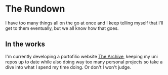 # The Rundown

I have too many things all on the go at once and I keep telling myself that I'll get to them eventually, but we all know how that goes.

## In the works

I'm currently developing a portofilio website [The Archive](https://thearchive.nz), keeping my uni repos up to date while also doing way too many personal projects so take a dive into what I spend my time doing. Or don't I won't judge.
